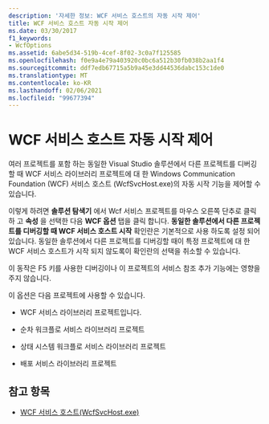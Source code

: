 ```yaml
---
description: '자세한 정보: WCF 서비스 호스트의 자동 시작 제어'
title: WCF 서비스 호스트 자동 시작 제어
ms.date: 03/30/2017
f1_keywords:
- WcfOptions
ms.assetid: 6abe5d34-519b-4cef-8f02-3c0a7f125585
ms.openlocfilehash: f0e9a4e79a403920c0bc6a512b30fb038b2aa1f4
ms.sourcegitcommit: ddf7edb67715a5b9a45e3dd44536dabc153c1de0
ms.translationtype: MT
ms.contentlocale: ko-KR
ms.lasthandoff: 02/06/2021
ms.locfileid: "99677394"
---
```

# <a name="controlling-auto-launching-of-wcf-service-host"></a>WCF 서비스 호스트 자동 시작 제어

여러 프로젝트를 포함 하는 동일한 Visual Studio 솔루션에서 다른 프로젝트를 디버깅할 때 WCF 서비스 라이브러리 프로젝트에 대 한 Windows Communication Foundation (WCF) 서비스 호스트 (WcfSvcHost.exe)의 자동 시작 기능을 제어할 수 있습니다.  
  
 이렇게 하려면 **솔루션 탐색기** 에서 Wcf 서비스 프로젝트를 마우스 오른쪽 단추로 클릭 하 고 **속성** 을 선택한 다음 **WCF 옵션** 탭을 클릭 합니다. **동일한 솔루션에서 다른 프로젝트를 디버깅할 때 WCF 서비스 호스트 시작** 확인란은 기본적으로 사용 하도록 설정 되어 있습니다. 동일한 솔루션에서 다른 프로젝트를 디버깅할 때이 특정 프로젝트에 대 한 WCF 서비스 호스트가 시작 되지 않도록이 확인란의 선택을 취소할 수 있습니다.  
  
 이 동작은 F5 키를 사용한 디버깅이나 이 프로젝트의 서비스 참조 추가 기능에는 영향을 주지 않습니다.  
  
 이 옵션은 다음 프로젝트에 사용할 수 있습니다.  
  
- WCF 서비스 라이브러리 프로젝트입니다.  
  
- 순차 워크플로 서비스 라이브러리 프로젝트  
  
- 상태 시스템 워크플로 서비스 라이브러리 프로젝트  
  
- 배포 서비스 라이브러리 프로젝트  
  
## <a name="see-also"></a>참고 항목

- [WCF 서비스 호스트(WcfSvcHost.exe)](wcf-service-host-wcfsvchost-exe.md)
